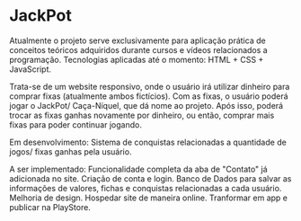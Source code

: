 # JackPot

Atualmente o projeto serve exclusivamente para aplicação prática de conceitos teóricos adquiridos durante cursos e vídeos relacionados a programação.
Tecnologias aplicadas até o momento: HTML + CSS + JavaScript.

Trata-se de um website responsivo, onde o usuário irá utilizar dinheiro para comprar fixas (atualmente ambos fictícios). Com as fixas, o usuário poderá jogar o JackPot/ Caça-Níquel, que dá nome ao projeto.
Após isso, poderá trocar as fixas ganhas novamente por dinheiro, ou então, comprar mais fixas para poder continuar jogando.

Em desenvolvimento:
  Sistema de conquistas relacionadas a quantidade de jogos/ fixas ganhas pela usuário.

A ser implementado:
  Funcionalidade completa da aba de "Contato" já adicionada no site.
  Criação de conta e login.
  Banco de Dados para salvar as informações de valores, fichas e conquistas relacionadas a cada usuário.
  Melhoria de design.
  Hospedar site de maneira online.
  Tranformar em app e publicar na PlayStore.
